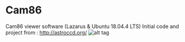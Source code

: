 # Cam86
Cam86 viewer software (Lazarus & Ubuntu 18.04.4 LTS)
Initial code and project from : http://astroccd.org/
![alt tag](https://user-images.githubusercontent.com/62945942/78075145-46549300-73a4-11ea-9742-7980d50ac89e.PNG)
